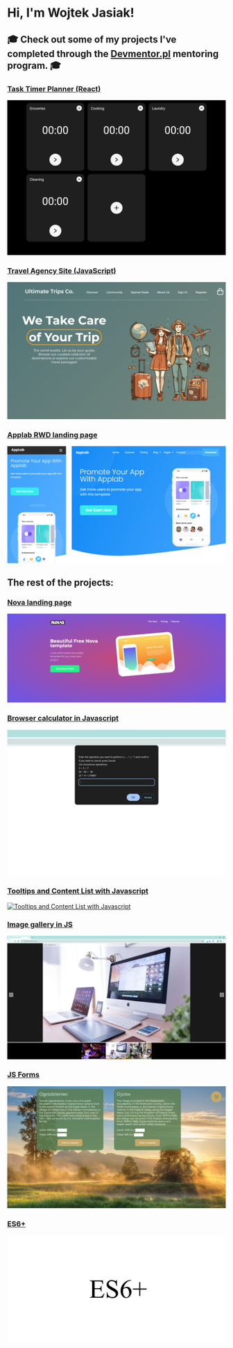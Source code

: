 # Hi, I'm Wojtek Jasiak!

## :mortar_board: Check out some of my projects I've completed through the [Devmentor.pl](https://devmentor.pl/mentoring-javascript) mentoring program. :mortar_board:

### [Task Timer Planner (React)](https://github.com/Typee8/React-Components)

[![React-Components](https://github.com/Typee8/React-Components/blob/master/README-assets/project-img.png)](https://github.com/Typee8/React-Components)

### [Travel Agency Site (JavaScript)](https://github.com/Typee8/API-communication-and-fetch-)

[![API communication and fetch()](https://github.com/Typee8/API-communication-and-fetch-/blob/main/README-assets/project-img.png)](https://github.com/Typee8/API-communication-and-fetch-)

### [Applab RWD landing page](https://github.com/Typee8/Applab-RWD-landing-page)

[![Applab landing page](https://github.com/Typee8/Applab-RWD-landing-page/blob/main/README-assets/Applab.svg)](https://github.com/Typee8/Applab-RWD-landing-page)

## The rest of the projects:

### [Nova landing page](https://github.com/Typee8/Nova-landing-page-html-css)

[![Nova landing page](https://github.com/Typee8/Nova-landing-page-html-css/blob/main/README-assets/main-page.png)](https://github.com/Typee8/Nova-landing-page-html-css)<br>

### [Browser calculator in Javascript](https://github.com/Typee8/Browser-calculator-in-Javascript)

[![Browser calculator in Javascript](https://github.com/Typee8/Browser-calculator-in-Javascript/blob/main/README-assets/task-js-basics.png)](https://github.com/Typee8/Browser-calculator-in-Javascript)

### [Tooltips and Content List with Javascript](https://github.com/Typee8/Tooltips-and-Content-List-with-Javascript)

[![Tooltips and Content List with Javascript](https://github.com/Typee8/Tooltips-and-Content-List-with-Javascript/blob/main/README-assets/task-js-dom-elements.gif)](https://github.com/Typee8/Tooltips-and-Content-List-with-Javascript)

### [Image gallery in JS](https://github.com/Typee8/Image-gallery-in-JS)

[![Image gallry in JS](https://github.com/Typee8/Image-gallery-in-JS/blob/main/README-assets/task-js-events.png)](https://github.com/Typee8/Image-gallery-in-JS)

### [JS Forms](https://github.com/Typee8/JS-Forms)

[![JS Forms](https://github.com/Typee8/JS-Forms/blob/main/README-assets/project-img.png)](https://github.com/Typee8/JS-Forms)

### [ES6+](https://github.com/Typee8/ES6-mentoring-project)

[![ES6+](https://github.com/Typee8/ES6-mentoring-project/blob/main/README-assets/project-img.png)](https://github.com/Typee8/ES6-mentoring-project)
